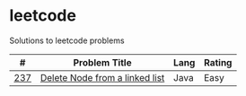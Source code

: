 # leetcode
Solutions to leetcode problems

| #    | Problem Title       | Lang          | Rating  |
|---|-------------|------------------| -------|
| [237](https://leetcode.com/problems/delete-node-in-a-linked-list/) | [Delete Node from a linked list](https://github.com/lelbarton/leetcode/blob/master/237_delete_node_in_linked_list.java) | Java | Easy |
